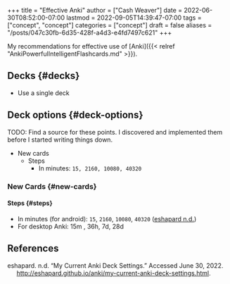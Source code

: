 +++
title = "Effective Anki"
author = ["Cash Weaver"]
date = 2022-06-30T08:52:00-07:00
lastmod = 2022-09-05T14:39:47-07:00
tags = ["concept", "concept"]
categories = ["concept"]
draft = false
aliases = "/posts/047c30fb-6d35-428f-a4d3-e4fd7497c621"
+++

My recommendations for effective use of [Anki]({{< relref "AnkiPowerfulIntelligentFlashcards.md" >}}).


## Decks {#decks}

-   Use a single deck


## Deck options {#deck-options}

TODO: Find a source for these points. I discovered and implemented them before I started writing things down.

-   New cards
    -   Steps
        -   In minutes: `15, 2160, 10080, 40320`


### New Cards {#new-cards}


#### Steps {#steps}

-   In minutes (for android): `15`, `2160`, `10080`, `40320` (<a href="#citeproc_bib_item_1">eshapard n.d.</a>)
-   For desktop Anki: 15m , 36h, 7d, 28d

## References

<style>.csl-entry{text-indent: -1.5em; margin-left: 1.5em;}</style><div class="csl-bib-body">
  <div class="csl-entry"><a id="citeproc_bib_item_1"></a>eshapard. n.d. “My Current Anki Deck Settings.” Accessed June 30, 2022. <a href="http://eshapard.github.io/anki/my-current-anki-deck-settings.html">http://eshapard.github.io/anki/my-current-anki-deck-settings.html</a>.</div>
</div>
